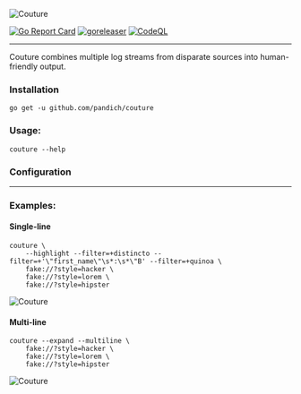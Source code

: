 ![Couture](docs/couture.png)

[![Go Report Card](http://goreportcard.com/badge/github.com/pandich/couture)](https://goreportcard.com/badge/github.com/pandich/couture)
[![goreleaser](http://github.com/pandich/couture/actions/workflows/goreleaser.yml/badge.svg)](https://github.com/pandich/couture/actions/workflows/goreleaser.yml)
[![CodeQL](https://github.com/pandich/couture/actions/workflows/codeql-analysis.yml/badge.svg)](https://github.com/pandich/couture/actions/workflows/codeql-analysis.yml)

---

Couture combines multiple log streams from disparate sources into human-friendly output.

### Installation
	
	go get -u github.com/pandich/couture	

### Usage:

	couture --help

### Configuration

[comment]: <> (TODO config doc)

---

### Examples:

#### Single-line

	couture \
		--highlight --filter=+distincto --filter=+'\"first_name\"\s*:\s*\"B' --filter=+quinoa \ 
		fake://?style=hacker \
		fake://?style=lorem \
		fake://?style=hipster

![Couture](docs/example-fake-single-line.gif)

#### Multi-line

	couture --expand --multiline \
		fake://?style=hacker \
		fake://?style=lorem \
		fake://?style=hipster

![Couture](docs/example-fake-multi-line.gif)
